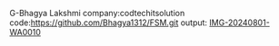 G-Bhagya Lakshmi
company:codtechitsolution
code:https://github.com/Bhagya1312/FSM.git
output:
[IMG-20240801-WA0010](https://github.com/user-attachments/assets/fd5db172-6c0a-4a2e-853a-4b8b8fed1de0)



